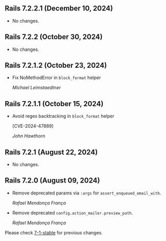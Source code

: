 ## Rails 7.2.2.1 (December 10, 2024)

- No changes.

## Rails 7.2.2 (October 30, 2024)

- No changes.

## Rails 7.2.1.2 (October 23, 2024)

- Fix NoMethodError in `block_format` helper

  _Michael Leimstaedtner_

## Rails 7.2.1.1 (October 15, 2024)

- Avoid regex backtracking in `block_format` helper

  [CVE-2024-47889]

  _John Hawthorn_

## Rails 7.2.1 (August 22, 2024)

- No changes.

## Rails 7.2.0 (August 09, 2024)

- Remove deprecated params via `:args` for `assert_enqueued_email_with`.

  _Rafael Mendonça França_

- Remove deprecated `config.action_mailer.preview_path`.

  _Rafael Mendonça França_

Please check [7-1-stable](https://github.com/rails/rails/blob/7-1-stable/actionmailer/CHANGELOG.md) for previous changes.
